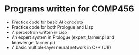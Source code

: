 # Programs written for COMP456
- Practice code for basic AI concepts 
- Practice code for both Prologue and Lisp
- A perceptron written in Lisp
- An expert system in Prologue (expert_farmer.pl and knowledge_farmer.pl)
- A basic multiple-layer neural network in C++ (U8)
